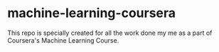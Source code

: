 machine-learning-coursera
=========================

This repo is specially created for all the work done my me as a part of Coursera's Machine Learning Course.
